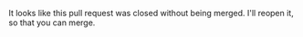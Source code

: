 It looks like this pull request was closed without being merged. I'll reopen it, so that you can merge. 
